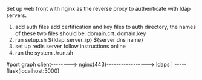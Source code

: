 Set up web front with nginx as the reverse proxy to authenticate with ldap servers.
1. add auth files
	add certification and key files to auth directory, the names of these two files should be: domain.crt. domain.key
2. run setup.sh ${ldap_server_ip} ${server dns name}
3. set up redis server
	follow instructions online
4. run the system
	./run.sh

#port graph
client--------> nginx(443)-----------------> ldaps 
		 |
		 -----flask(localhost:5000)
